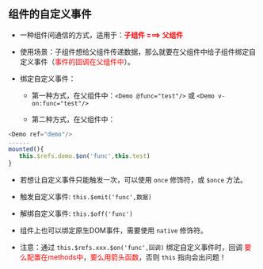 ## 组件的自定义事件

- 一种组件间通信的方式，适用于：<strong style="color:red">子组件 ===> 父组件</strong>

- 使用场景：子组件想给父组件传递数据，那么就要在父组件中给子组件绑定自定义事件（<span style="color:red">事件的回调在父组件中</span>）。

- 绑定自定义事件：

  - 第一种方式，在父组件中：```<Demo @func="test"/>```  或 ```<Demo v-on:func="test"/>```

  - 第二种方式，在父组件中：

```js
<Demo ref="demo"/>
......
mounted(){
   this.$refs.demo.$on('func',this.test)
}
```



- 若想让自定义事件只能触发一次，可以使用 ```once``` 修饰符，或 ```$once``` 方法。

- 触发自定义事件: ```this.$emit('func',数据)```		

- 解绑自定义事件: ```this.$off('func')```

- 组件上也可以绑定原生DOM事件，需要使用 ```native``` 修饰符。

- 注意：通过 ```this.$refs.xxx.$on('func',回调)``` 绑定自定义事件时，回调 <span style="color:red">要么配置在methods中</span>，<span style="color:red">要么用箭头函数</span>，否则 `this` 指向会出问题！

